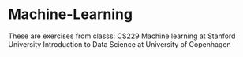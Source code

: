 # Machine-Learning
These are exercises from classs:
CS229 Machine learning at Stanford University
Introduction to Data Science at University of Copenhagen
